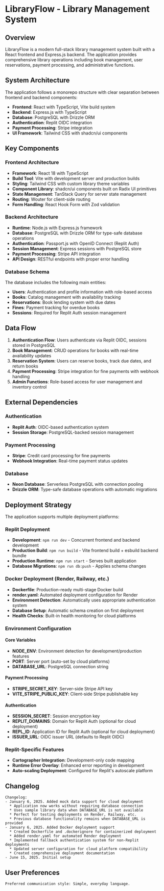 # LibraryFlow - Library Management System

## Overview

LibraryFlow is a modern full-stack library management system built with a React frontend and Express.js backend. The application provides comprehensive library operations including book management, user reservations, payment processing, and administrative functions.

## System Architecture

The application follows a monorepo structure with clear separation between frontend and backend components:

- **Frontend**: React with TypeScript, Vite build system
- **Backend**: Express.js with TypeScript
- **Database**: PostgreSQL with Drizzle ORM
- **Authentication**: Replit OIDC integration
- **Payment Processing**: Stripe integration
- **UI Framework**: Tailwind CSS with shadcn/ui components

## Key Components

### Frontend Architecture
- **Framework**: React 18 with TypeScript
- **Build Tool**: Vite with development server and production builds
- **Styling**: Tailwind CSS with custom library theme variables
- **Component Library**: shadcn/ui components built on Radix UI primitives
- **State Management**: TanStack Query for server state management
- **Routing**: Wouter for client-side routing
- **Form Handling**: React Hook Form with Zod validation

### Backend Architecture
- **Runtime**: Node.js with Express.js framework
- **Database**: PostgreSQL with Drizzle ORM for type-safe database operations
- **Authentication**: Passport.js with OpenID Connect (Replit Auth)
- **Session Management**: Express sessions with PostgreSQL store
- **Payment Processing**: Stripe API integration
- **API Design**: RESTful endpoints with proper error handling

### Database Schema
The database includes the following main entities:
- **Users**: Authentication and profile information with role-based access
- **Books**: Catalog management with availability tracking
- **Reservations**: Book lending system with due dates
- **Fines**: Payment tracking for overdue books
- **Sessions**: Required for Replit Auth session management

## Data Flow

1. **Authentication Flow**: Users authenticate via Replit OIDC, sessions stored in PostgreSQL
2. **Book Management**: CRUD operations for books with real-time availability updates
3. **Reservation System**: Users can reserve books, track due dates, and return books
4. **Payment Processing**: Stripe integration for fine payments with webhook handling
5. **Admin Functions**: Role-based access for user management and inventory control

## External Dependencies

### Authentication
- **Replit Auth**: OIDC-based authentication system
- **Session Storage**: PostgreSQL-backed session management

### Payment Processing
- **Stripe**: Credit card processing for fine payments
- **Webhook Integration**: Real-time payment status updates

### Database
- **Neon Database**: Serverless PostgreSQL with connection pooling
- **Drizzle ORM**: Type-safe database operations with automatic migrations

## Deployment Strategy

The application supports multiple deployment platforms:

### Replit Deployment
- **Development**: `npm run dev` - Concurrent frontend and backend development
- **Production Build**: `npm run build` - Vite frontend build + esbuild backend bundle
- **Production Runtime**: `npm run start` - Serves built application
- **Database Migrations**: `npm run db:push` - Applies schema changes

### Docker Deployment (Render, Railway, etc.)
- **Dockerfile**: Production-ready multi-stage Docker build
- **render.yaml**: Automated deployment configuration for Render
- **Environment Detection**: Automatically uses appropriate authentication system
- **Database Setup**: Automatic schema creation on first deployment
- **Health Checks**: Built-in health monitoring for cloud platforms

### Environment Configuration

#### Core Variables
- **NODE_ENV**: Environment detection for development/production features
- **PORT**: Server port (auto-set by cloud platforms)
- **DATABASE_URL**: PostgreSQL connection string

#### Payment Processing
- **STRIPE_SECRET_KEY**: Server-side Stripe API key
- **VITE_STRIPE_PUBLIC_KEY**: Client-side Stripe publishable key

#### Authentication
- **SESSION_SECRET**: Session encryption key
- **REPLIT_DOMAINS**: Domain for Replit Auth (optional for cloud deployment)
- **REPL_ID**: Application ID for Replit Auth (optional for cloud deployment)
- **ISSUER_URL**: OIDC issuer URL (defaults to Replit OIDC)

### Replit-Specific Features
- **Cartographer Integration**: Development-only code mapping
- **Runtime Error Overlay**: Enhanced error reporting in development
- **Auto-scaling Deployment**: Configured for Replit's autoscale platform

## Changelog

```
Changelog:
- January 6, 2025. Added mock data support for cloud deployment
  * Application now works without requiring database connection
  * Uses sample library data when DATABASE_URL is not available
  * Perfect for testing deployments on Render, Railway, etc.
  * Previous database functionality remains when DATABASE_URL is provided
- January 6, 2025. Added Docker deployment support
  * Created Dockerfile and .dockerignore for containerized deployment
  * Added render.yaml for automated Render deployment
  * Implemented fallback authentication system for non-Replit deployments
  * Updated server configuration for cloud platform compatibility
  * Created comprehensive deployment documentation
- June 15, 2025. Initial setup
```

## User Preferences

```
Preferred communication style: Simple, everyday language.
```